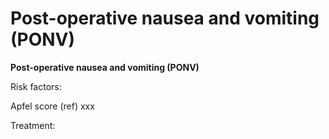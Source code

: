 ---
---
# Post-operative nausea and vomiting (PONV)

**Post-operative nausea and vomiting (PONV)**

Risk factors:

Apfel score (ref) xxx

Treatment:
